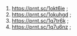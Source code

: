 1. https://prnt.sc/1okt6ie ;
2. https://prnt.sc/1okuhgd ;
3. https://prnt.sc/1q7tr6k ;
4. https://prnt.sc/1q7u6nz ;
